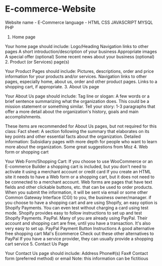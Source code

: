 # E-commerce-Website
Website name - E-Commerce
language - HTML CSS JAVASCRIPT MYSQL PHP
  1. Home page

Your home page should include:
Logo/Heading
Navigation links to other pages
A short introduction/description of your business
Appropriate images
A special offer (optional)
Some recent news about your business (optional)
2. Product (or Services) page(s)

Your Product Pages should include:
Pictures, descriptions, order and price information for your products and/or services.
Navigation links to other pages, especially home, about us, order and other product pages.
Links to a shopping cart, if appropriate.
3. About Us page

Your About Us page should include:
Tag line or slogan: A few words or a brief sentence summarizing what the organization does. This could be a mission statement or something similar.
Tell your story: 1-3 paragraphs that offer a more detail about the organization's history, goals and main accomplishments.

These items are recommended for About Us pages, but not required for this class:
Fact sheet: A section following the summary that elaborates on its key points and other essential facts about the organization.
Detailed information: Subsidiary pages with more depth for people who want to learn more about the organization.
Some great suggestions from Moz
4. Web form or shopping cart

Your Web Form/Shopping Cart:
If you choose to use WooCommerce or an E-commerce Builder a shopping cart is included, but you don't need to activate it using a merchant account or credit card
If you create an HTML site it needs to have a Web form or a shopping cart, but it does not need to be connected to a merchant account.
Web forms are pages that have text fields and other clickable buttons, etc. that can be used to order products. When you submit the information, it will be sent via email or some other Common Gateway Interface (CGI) to you, the business owner/manager.
if you choose to have a shopping cart and are using Shopify, an easy option is Shopify Payments. You can even test without charging a card using test mode. Shopify provides easy to follow instructions to set up and test Shopify Payments.
PayPal.
Many of you are already using PayPal. Their account and shopping cart are free, until you have a transaction. It's also very easy to set up.
PayPal Payment Button Instructions
A good alternative free shopping cart Mal's Ecommerce
Check out these other alternatives to PayPal
If you have a service provider, they can usually provide a shopping cart service
5. Contact Us Page

Your Contact Us page should include:
Address
Phone#(s)
Fax#
Contact form (preferred method) or email
Note: this information can be fictitious
